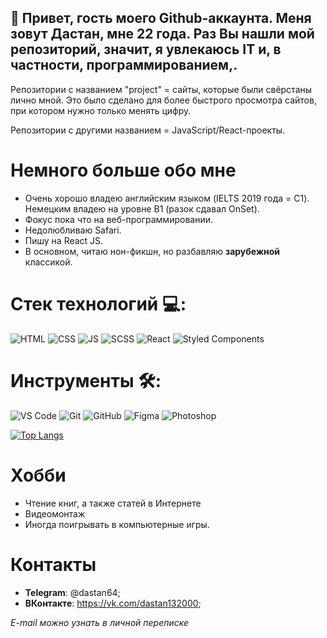 
## 👋  Привет, гость моего Github-аккаунта. Меня зовут Дастан, мне 22 года. Раз Вы нашли мой репозиторий, значит, я увлекаюсь IT и,  в частности, программированием,.

Репозитории с названием "project" = сайты, которые были свёрстаны лично мной. Это было сделано для более быстрого просмотра сайтов, при котором нужно только менять цифру.

Репозитории с другими названием = JavaScript/React-проекты.

# Немного больше обо мне
* Очень хорошо владею английским языком (IELTS 2019 года = C1). Немецким владею на уровне B1 (разок сдавал OnSet).
* Фокус пока что на веб-программировании.
* Недолюбливаю Safari.
* Пишу на React JS.
* В основном, читаю нон-фикшн, но разбавляю **зарубежной** классикой.

# Стек технологий 💻:
![HTML](https://img.shields.io/badge/HTML5-%23E34F26?logo=html5&logoColor=%23E34F26&color=%23333) ![CSS](https://camo.githubusercontent.com/c38a05ab57aea563f73ae6b4aad7f556faa734d4077a7b52a2081b41ce27da40/68747470733a2f2f696d672e736869656c64732e696f2f62616467652f2d4353532d3333333333333f7374796c653d666c6174266c6f676f3d43535333266c6f676f436f6c6f723d313537324236) ![JS](https://camo.githubusercontent.com/848defb760c0adff4362c04283f254f633ea8eff177c1640b209429d0e3d7627/68747470733a2f2f696d672e736869656c64732e696f2f62616467652f2d4a6176615363726970742d3333333333333f7374796c653d666c6174266c6f676f3d6a617661736372697074) ![SCSS](https://img.shields.io/badge/SCSS-%23333?logo=sass) ![React](https://camo.githubusercontent.com/b8f9baf34dfa59e5cf63be744777f8f01596535a4bcc1502df3cf39a71d41c23/68747470733a2f2f696d672e736869656c64732e696f2f62616467652f2d52656163742d3333333333333f7374796c653d666c6174266c6f676f3d7265616374) ![Styled Components](https://img.shields.io/badge/styled%20components-%23333?logo=styled-components)
# Инструменты 🛠:
![VS Code](https://img.shields.io/badge/VS%20Code-%23333?logo=visual%20studio%20code&logoColor=%23007ACC) ![Git](https://camo.githubusercontent.com/3ea1c940cc08da19f16d17ca0c4704397dac1f12a1bb73f1174ae504c3e80a85/68747470733a2f2f696d672e736869656c64732e696f2f62616467652f2d4769742d3333333333333f7374796c653d666c6174266c6f676f3d676974) ![GitHub](https://camo.githubusercontent.com/85dc47a56a4e73ae7b6e64b3b4416785497e74219ae179ae8faaaca10d5a78d9/68747470733a2f2f696d672e736869656c64732e696f2f62616467652f2d4769744875622d3138313731373f7374796c653d666c61742d737175617265266c6f676f3d676974687562) ![Figma](https://img.shields.io/badge/Figma-%23333?logo=figma&logoColor=white) ![Photoshop](https://img.shields.io/badge/Photoshop-%23333?logo=adobe%20photoshop&logoColor=%2331A8FF)

[![Top Langs](https://github-readme-stats.vercel.app/api/top-langs/?username=Dastan64&layout=compact)](https://github.com/anuraghazra/github-readme-stats)

# Хобби
- Чтение книг, а также статей в Интернете
- Видеомонтаж
- Иногда поигрывать в компьютерные игры.

# Контакты
- **Telegram**: @dastan64;
- **ВКонтакте**: https://vk.com/dastan132000;

*E-mail можно узнать в личной переписке*

<!---
Dastan64/Dastan64 is a ✨ special ✨ repository because its `README.md` (this file) appears on your GitHub profile.
You can click the Preview link to take a look at your changes.
--->
